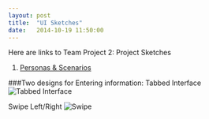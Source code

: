 ```yaml
---
layout: post
title:  "UI Sketches"
date:   2014-10-19 11:50:00
---
```


Here are links to Team Project 2: Project Sketches

1. [Personas & Scenarios]({{site.files}}/Personas_Scenarios.pdf)



###Two designs for Entering information: 
Tabbed Interface
![Tabbed Interface]({{site.images}}/UI_sketches/tabbed_menus.png)

Swipe Left/Right
![Swipe]({{site.images}}/UI_sketches/swipe_left_right.png)